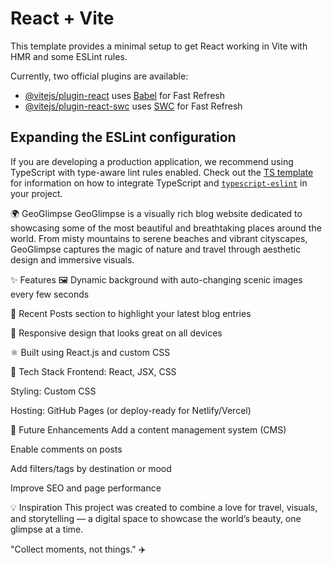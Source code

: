 # React + Vite

This template provides a minimal setup to get React working in Vite with HMR and some ESLint rules.

Currently, two official plugins are available:

- [@vitejs/plugin-react](https://github.com/vitejs/vite-plugin-react/blob/main/packages/plugin-react) uses [Babel](https://babeljs.io/) for Fast Refresh
- [@vitejs/plugin-react-swc](https://github.com/vitejs/vite-plugin-react/blob/main/packages/plugin-react-swc) uses [SWC](https://swc.rs/) for Fast Refresh

## Expanding the ESLint configuration

If you are developing a production application, we recommend using TypeScript with type-aware lint rules enabled. Check out the [TS template](https://github.com/vitejs/vite/tree/main/packages/create-vite/template-react-ts) for information on how to integrate TypeScript and [`typescript-eslint`](https://typescript-eslint.io) in your project.





🌍 GeoGlimpse
GeoGlimpse is a visually rich blog website dedicated to showcasing some of the most beautiful and breathtaking places around the world. From misty mountains to serene beaches and vibrant cityscapes, GeoGlimpse captures the magic of nature and travel through aesthetic design and immersive visuals.

✨ Features
🖼️ Dynamic background with auto-changing scenic images every few seconds

📝 Recent Posts section to highlight your latest blog entries

📱 Responsive design that looks great on all devices

⚛️ Built using React.js and custom CSS

📸 Tech Stack
Frontend: React, JSX, CSS

Styling: Custom CSS

Hosting: GitHub Pages (or deploy-ready for Netlify/Vercel)

🚀 Future Enhancements
Add a content management system (CMS)

Enable comments on posts

Add filters/tags by destination or mood

Improve SEO and page performance

💡 Inspiration
This project was created to combine a love for travel, visuals, and storytelling — a digital space to showcase the world’s beauty, one glimpse at a time.

"Collect moments, not things." ✈️

